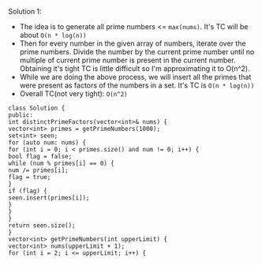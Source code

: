 Solution 1:
​
- The idea is to generate all prime numbers <= `max(nums)`. It's TC will be about `O(n * log(n))`
- Then for every number in the given array of numbers, iterate over the prime numbers. Divide the number by the current prime number until no multiple of current prime number is present in the current number. Obtaining it's tight TC is little difficult so I'm approximating it to O(n^2).
- While we are doing the above process, we will insert all the primes that were present as factors of the numbers in a set. It's TC is `O(n * log(n))`
- Overall TC(not very tight): `O(n^2)`
​
```
class Solution {
public:
int distinctPrimeFactors(vector<int>& nums) {
vector<int> primes = getPrimeNumbers(1000);
set<int> seen;
for (auto num: nums) {
for (int i = 0; i < primes.size() and num != 0; i++) {
bool flag = false;
while (num % primes[i] == 0) {
num /= primes[i];
flag = true;
}
if (flag) {
seen.insert(primes[i]);
}
}
}
return seen.size();
}
vector<int> getPrimeNumbers(int upperLimit) {
vector<int> nums(upperLimit + 1);
for (int i = 2; i <= upperLimit; i++) {
